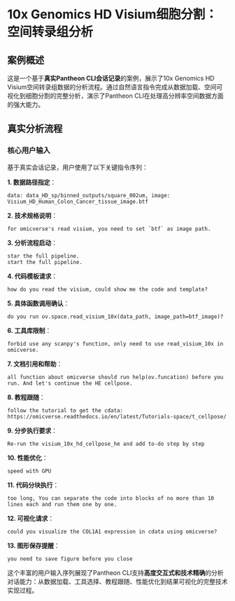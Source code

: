 # 10x Genomics HD Visium细胞分割：空间转录组分析

## 案例概述

这是一个基于**真实Pantheon CLI会话记录**的案例，展示了10x Genomics HD Visium空间转录组数据的分析流程。通过自然语言指令完成从数据加载、空间可视化到细胞分割的完整分析，演示了Pantheon CLI在处理高分辨率空间数据方面的强大能力。

## 真实分析流程

### 核心用户输入
基于真实会话记录，用户使用了以下关键指令序列：

**1. 数据路径指定**：
```
data: data_HD_sp/binned_outputs/square_002um, image: Visium_HD_Human_Colon_Cancer_tissue_image.btf
```

**2. 技术规格说明**：
```
for omicverse's read visium, you need to set `btf` as image path.
```

**3. 分析流程启动**：
```
star the full pipeline.
start the full pipeline.
```

**4. 代码模板请求**：
```
how do you read the visium, could show me the code and template?
```

**5. 具体函数调用确认**：
```
do you run ov.space.read_visium_10x(data_path, image_path=btf_image)?
```

**6. 工具库限制**：
```
forbid use any scanpy's function, only need to use read_visium_10x in omicverse.
```

**7. 文档引用和帮助**：
```
all function about omicverse should run help(ov.funcation) before you run. And let's continue the HE cellpose.
```

**8. 教程跟随**：
```
follow the tutorial to get the cdata: https://omicverse.readthedocs.io/en/latest/Tutorials-space/t_cellpose/
```

**9. 分步执行要求**：
```
Re-run the visium_10x_hd_cellpose_he and add to-do step by step
```

**10. 性能优化**：
```
speed with GPU
```

**11. 代码分块执行**：
```
too long, You can separate the code into blocks of no more than 10 lines each and run them one by one.
```

**12. 可视化请求**：
```
could you visualize the COL1A1 expression in cdata using omicverse?
```

**13. 图形保存提醒**：
```
you need to save figure before you close
```

这个丰富的用户输入序列展现了Pantheon CLI支持**高度交互式和技术精确**的分析对话能力：从数据加载、工具选择、教程跟随、性能优化到结果可视化的完整技术实现过程。

